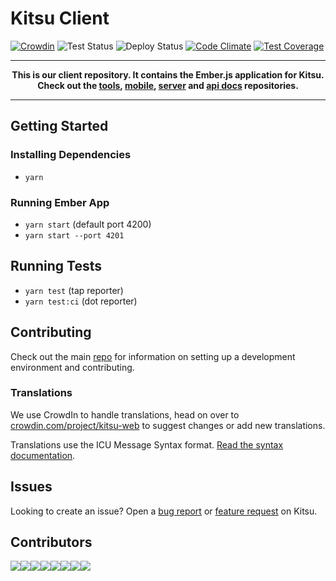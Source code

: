 # Kitsu Client
[![Crowdin](https://badges.crowdin.net/kitsu-web/localized.svg)](https://crowdin.com/project/kitsu-web)
![Test Status](https://github.com/hummingbird-me/kitsu-web/workflows/Kitsu%20Test%20Suite/badge.svg)
![Deploy Status](https://github.com/hummingbird-me/kitsu-web/workflows/Kitsu%20Web%20Deployment/badge.svg)
[![Code Climate](https://codeclimate.com/github/hummingbird-me/kitsu-web/badges/gpa.svg)](https://codeclimate.com/github/hummingbird-me/kitsu-web)
[![Test Coverage](https://codeclimate.com/github/hummingbird-me/kitsu-web/badges/coverage.svg)](https://codeclimate.com/github/hummingbird-me/kitsu-web/coverage)

---
**<p align="center">This is our client repository. It contains the Ember.js application for Kitsu.<br />Check out the [tools], [mobile], [server] and [api docs] repositories.</p>**

[tools]:https://github.com/hummingbird-me/kitsu-tools
[server]:https://github.com/hummingbird-me/kitsu-server
[mobile]:https://github.com/hummingbird-me/kitsu-mobile
[api docs]:https://github.com/hummingbird-me/api-docs

---

## Getting Started

### Installing Dependencies

* `yarn`

### Running Ember App

* `yarn start` (default port 4200)
* `yarn start --port 4201`

## Running Tests

* `yarn test` (tap reporter)
* `yarn test:ci` (dot reporter)

## Contributing

Check out the main [repo][tools] for information on setting up a development environment and contributing.

### Translations

We use CrowdIn to handle translations, head on over to [crowdin.com/project/kitsu-web](https://crowdin.com/project/kitsu-web) to suggest changes or add new translations.

Translations use the ICU Message Syntax format. [Read the syntax documentation](https://formatjs.io/docs/icu-syntax/).

## Issues

Looking to create an issue? Open a [bug report](https://kitsu.io/feedback/bugs) or [feature request](https://kitsu.io/feedback/feature-requests) on Kitsu.

## Contributors

[![](https://sourcerer.io/fame/wopian/hummingbird-me/kitsu-web/images/0)](https://sourcerer.io/fame/wopian/hummingbird-me/kitsu-web/links/0)[![](https://sourcerer.io/fame/wopian/hummingbird-me/kitsu-web/images/1)](https://sourcerer.io/fame/wopian/hummingbird-me/kitsu-web/links/1)[![](https://sourcerer.io/fame/wopian/hummingbird-me/kitsu-web/images/2)](https://sourcerer.io/fame/wopian/hummingbird-me/kitsu-web/links/2)[![](https://sourcerer.io/fame/wopian/hummingbird-me/kitsu-web/images/3)](https://sourcerer.io/fame/wopian/hummingbird-me/kitsu-web/links/3)[![](https://sourcerer.io/fame/wopian/hummingbird-me/kitsu-web/images/4)](https://sourcerer.io/fame/wopian/hummingbird-me/kitsu-web/links/4)[![](https://sourcerer.io/fame/wopian/hummingbird-me/kitsu-web/images/5)](https://sourcerer.io/fame/wopian/hummingbird-me/kitsu-web/links/5)[![](https://sourcerer.io/fame/wopian/hummingbird-me/kitsu-web/images/6)](https://sourcerer.io/fame/wopian/hummingbird-me/kitsu-web/links/6)[![](https://sourcerer.io/fame/wopian/hummingbird-me/kitsu-web/images/7)](https://sourcerer.io/fame/wopian/hummingbird-me/kitsu-web/links/7)
